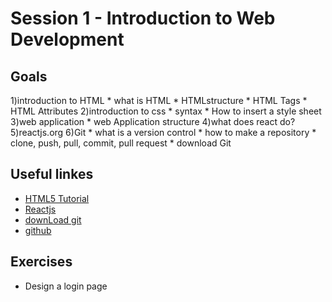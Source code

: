 # Session 1 - Introduction to Web Development

## Goals
1)introduction to HTML
	* what is HTML
	* HTMLstructure
	* HTML Tags
  	* HTML Attributes
2)introduction to css
 	* syntax
  	* How to insert a style sheet
3)web application
	* web Application structure
4)what does react do?
5)reactjs.org
6)Git
	* what is a version control
	* how to make a repository
	* clone, push, pull, commit, pull request
	* download Git

## Useful linkes
- [HTML5 Tutorial](https://www.w3schools.com/html/default.asp)
- [Reactjs](https://reactjs.org)
- [downLoad git](https://git-scm.com/downloads)
- [github](https://github.com)

## Exercises
- Design a login page